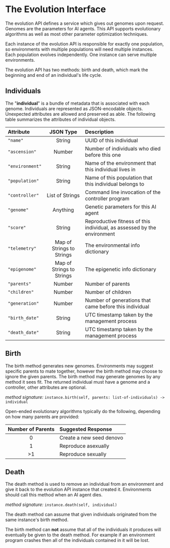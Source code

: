 # The Evolution Interface #

The evolution API defines a service which gives out genomes upon request.
Genomes are the parameters for AI agents. This API supports evolutionary
algorithms as well as most other parameter optimization techniques.

Each instance of the evolution API is responsible for exactly one population, so
environments with multiple populations will need multiple instances. Each
population evolves independently. One instance can serve multiple environments.

The evolution API has two methods: birth and death, which mark the beginning and
end of an individual's life cycle.


## Individuals ##

The "**individual**" is a bundle of metadata that is associated with each
genome. Individuals are represented as JSON-encodable objects. Unexpected
attributes are allowed and preserved as able. The following table summarizes
the attributes of individual objects.

| Attribute  | JSON Type | Description |
| :--------  | :-------: | :---------- |
| `"name"`        | String    | UUID of this individual |
| `"ascension"`   | Number    | Number of individuals who died before this one |
| `"environment"` | String    | Name of the environment that this individual lives in |
| `"population"`  | String    | Name of this population that this individual belongs to |
| `"controller"`  | List of Strings | Command line invocation of the controller program |
| `"genome"`      | Anything  | Genetic parameters for this AI agent |
| `"score"`       | String    | Reproductive fitness of this individual, as assessed by the environment |
| `"telemetry"`   | Map of Strings to Strings | The environmental info dictionary |
| `"epigenome"`   | Map of Strings to Strings | The epigenetic info dictionary |
| `"parents"`     | Number    | Number of parents |
| `"children"`    | Number    | Number of children |
| `"generation"`  | Number    | Number of generations that came before this individual |
| `"birth_date"`  | String    | UTC timestamp taken by the management process |
| `"death_date"`  | String    | UTC timestamp taken by the management process |


## Birth ##

The birth method generates new genomes. Environments may suggest specific
parents to mate together, however the birth method may choose to ignore the
given parents. The birth method may generate genomes by any method it sees fit.
The returned individual must have a genome and a controller, other attributes
are optional.

_method signature:_ `instance.birth(self, parents: list-of-individuals) -> individual`

Open-ended evolutionary algorithms typically do the following, depending on how
many parents are provided:

| Number of Parents | Suggested Response |
| :---------------: | :----------------- |
|   0  | Create a new seed denovo |
|   1  | Reproduce asexually      |
|  >1  | Reproduce sexually       |


## Death ##

The death method is used to remove an individual from an environment and give it
back to the evolution API instance that created it. Environments should call
this method when an AI agent dies.

_method signature:_ `instance.death(self, individual)`

The death method can assume that given individuals originated from the same instance's birth method.

The birth method can **not** assume that all of the individuals it produces will
eventually be given to the death method. For example if an environment
program crashes then all of the individuals contained in it will be lost.

